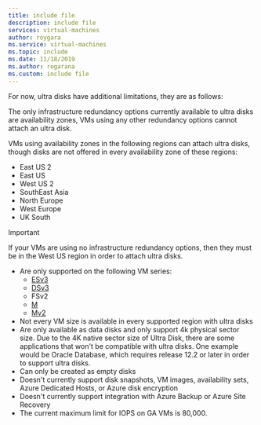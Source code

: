 ```yaml
---
title: include file
description: include file
services: virtual-machines
author: roygara
ms.service: virtual-machines
ms.topic: include
ms.date: 11/18/2019
ms.author: rogarana
ms.custom: include file
---
```

For now, ultra disks have additional limitations, they are as follows:

The only infrastructure redundancy options currently available to ultra disks are availability zones, VMs using any other redundancy options cannot attach an ultra disk.

VMs using availability zones in the following regions can attach ultra disks, though disks are not offered in every availability zone of these regions:

- East US 2
- East US
- West US 2
- SouthEast Asia
- North Europe
- West Europe
- UK South 

> [!IMPORTANT]
> If your VMs are using no infrastructure redundancy options, then they must be in the West US region in order to attach ultra disks. 

- Are only supported on the following VM series:
    - [ESv3](https://azure.microsoft.com/blog/introducing-the-new-dv3-and-ev3-vm-sizes/)
    - [DSv3](https://azure.microsoft.com/blog/introducing-the-new-dv3-and-ev3-vm-sizes/)
    - FSv2
    - [M](../articles/virtual-machines/workloads/sap/hana-vm-operations-storage.md)
    - [Mv2](../articles/virtual-machines/workloads/sap/hana-vm-operations-storage.md)
- Not every VM size is available in every supported region with ultra disks
- Are only available as data disks and only support 4k physical sector size. Due to the 4K native sector size of Ultra Disk, there are some applications that won't be compatible with ultra disks. One example would be Oracle Database, which requires release 12.2 or later in order to support ultra disks.  
- Can only be created as empty disks  
- Doesn't currently support disk snapshots, VM images, availability sets, Azure Dedicated Hosts, or Azure disk encryption
- Doesn't currently support integration with Azure Backup or Azure Site Recovery
- The current maximum limit for IOPS on GA VMs is 80,000.